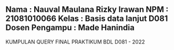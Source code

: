 Nama : Nauval Maulana Rizky Irawan
NPM : 21081010066
Kelas : Basis data lanjut D081
Dosen Pengampu : Made Hanindia 
-----------------------------------

KUMPULAN QUERY FINAL PRAKTIKUM BDL D081 - 2022
